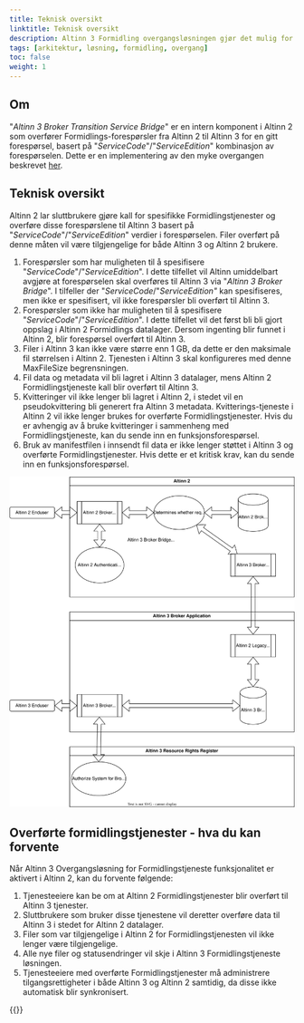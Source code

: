 ```yaml
---
title: Teknisk oversikt
linktitle: Teknisk oversikt
description: Altinn 3 Formidling overgangsløsningen gjør det mulig for serviceeiere som eier Formidlingstjenester i Altinn 2 å peke disse tjenestene mot Altinn 3 ved hjelp av en intern Altinn 2 bro.
tags: [arkitektur, løsning, formidling, overgang]
toc: false
weight: 1
---
```


## Om

"*Altinn 3 Broker Transition Service Bridge*" er en intern komponent i Altinn 2 som overfører Formidlings-forespørsler fra Altinn 2 til Altinn 3 for en gitt forespørsel, basert på "*ServiceCode*"/"*ServiceEdition*" kombinasjon av forespørselen.
Dette er en implementering av den myke overgangen beskrevet [her](../../reference/solution-architecture/#myk-overgang-fra-altinn-2-til-altinn-3).

## Teknisk oversikt

Altinn 2 lar sluttbrukere gjøre kall for spesifikke Formidlingstjenester og overføre disse forespørslene til Altinn 3 basert på "*ServiceCode*"/"*ServiceEdition*" verdier i forespørselen.
Filer overført på denne måten vil være tilgjengelige for både Altinn 3 og Altinn 2 brukere.

1. Forespørsler som har muligheten til å spesifisere "*ServiceCode*"/"*ServiceEdition*".
I dette tilfellet vil Altinn umiddelbart avgjøre at forespørselen skal overføres til Altinn 3 via "*Altinn 3 Broker Bridge*".
I tilfeller der "*ServiceCode*/"*ServiceEdition"* kan spesifiseres, men ikke er spesifisert, vil ikke forespørsler bli overført til Altinn 3.
2. Forespørsler som ikke har muligheten til å spesifisere "*ServiceCode*"/"*ServiceEdition*".
I dette tilfellet vil det først bli bli gjort oppslag i Altinn 2 Formidlings datalager. Dersom ingenting blir funnet i Altinn 2, blir forespørsel overført til Altinn 3.
3. Filer i Altinn 3 kan ikke være større enn 1 GB, da dette er den maksimale fil størrelsen i Altinn 2. Tjenesten i Altinn 3 skal konfigureres med denne MaxFileSize begrensningen.
4. Fil data og metadata vil bli lagret i Altinn 3 datalager, mens Altinn 2 Formidlingstjeneste kall blir overført til Altinn 3.
5. Kvitteringer vil ikke lenger bli lagret i Altinn 2, i stedet vil en pseudokvittering bli generert fra Altinn 3 metadata. Kvitterings-tjeneste i Altinn 2 vil ikke lenger brukes for overførte Formidlingstjenester. Hvis du er avhengig av å bruke kvitteringer i sammenheng med Formidlingstjeneste, kan du sende inn en funksjonsforespørsel.
6. Bruk av manifestfilen i innsendt fil data er ikke lenger støttet i Altinn 3 og overførte Formidlingstjenester. Hvis dette er et kritisk krav, kan du sende inn en funksjonsforespørsel.

<img src="altinn3-broker-transition-flowchart.svg" />

## Overførte formidlingstjenester - hva du kan forvente
Når Altinn 3 Overgangsløsning for Formidlingstjeneste funksjonalitet er aktivert i Altinn 2, kan du forvente følgende:
1. Tjenesteeiere kan be om at Altinn 2 Formidlingstjenester blir overført til Altinn 3 tjenester.
2. Sluttbrukere som bruker disse tjenestene vil deretter overføre data til Altinn 3 i stedet for Altinn 2 datalager.
3. Filer som var tilgjengelige i Altinn 2 for Formidlingstjenesten vil ikke lenger være tilgjengelige.
4. Alle nye filer og statusendringer vil skje i Altinn 3 Formidlingstjeneste løsningen.
5. Tjenesteeiere med overførte Formidlingstjenester må administrere tilgangsrettigheter i både Altinn 3 og Altinn 2 samtidig, da disse ikke automatisk blir synkronisert.

{{<children />}}


